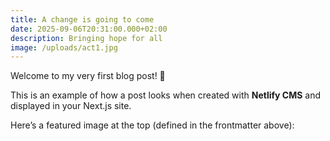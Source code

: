 ```yaml
---
title: A change is going to come
date: 2025-09-06T20:31:00.000+02:00
description: Bringing hope for all
image: /uploads/act1.jpg
---
```


Welcome to my very first blog post! 🎉  

This is an example of how a post looks when created with **Netlify CMS** and displayed in your Next.js site.

Here’s a featured image at the top (defined in the frontmatter above):  
